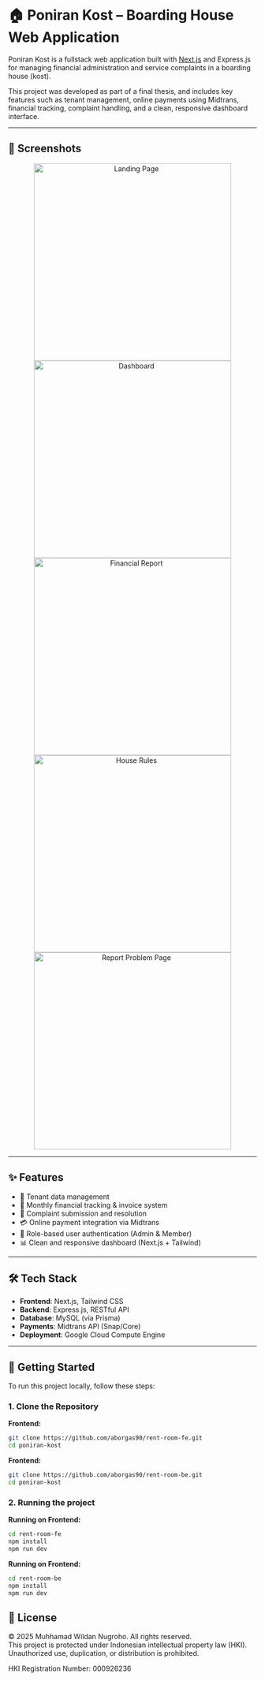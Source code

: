 # 🏠 Poniran Kost – Boarding House Web Application

Poniran Kost is a fullstack web application built with [Next.js](https://nextjs.org) and Express.js for managing financial administration and service complaints in a boarding house (kost).

This project was developed as part of a final thesis, and includes key features such as tenant management, online payments using Midtrans, financial tracking, complaint handling, and a clean, responsive dashboard interface.

---

## 📸 Screenshots

<p align="center">
  <img src="https://drive.google.com/uc?export=view&id=1fw0IbmB35UvvXhmE_tYm5JeNYWA6UtsA" alt="Landing Page" width="400"/>
  <img src="https://drive.google.com/uc?export=view&id=144IIcAYx5a1XzpF4u8zJnhw5uky1c51k" alt="Dashboard" width="400"/>
  <img src="https://drive.google.com/uc?export=view&id=1pXAp5MUhEQ2k8v5qwu8Rmq-92G4SEjPi" alt="Financial Report" width="400"/>
  <img src="https://drive.google.com/uc?export=view&id=14oiosLwqoGHLYoITxGEtzk2R53b5lIXg" alt="House Rules" width="400"/>
  <img src="https://drive.google.com/uc?export=view&id=1Ww3OcwFoZ-5AxMdZZYAWEhNPvrtAN3Jz" alt="Report Problem Page" width="400"/>
</p>

---

## ✨ Features

- 🧍 Tenant data management
- 🧾 Monthly financial tracking & invoice system
- 💬 Complaint submission and resolution
- 💳 Online payment integration via Midtrans
- 🔐 Role-based user authentication (Admin & Member)
- 📊 Clean and responsive dashboard (Next.js + Tailwind)

---

## 🛠 Tech Stack

- **Frontend**: Next.js, Tailwind CSS
- **Backend**: Express.js, RESTful API
- **Database**: MySQL (via Prisma)
- **Payments**: Midtrans API (Snap/Core)
- **Deployment**: Google Cloud Compute Engine

---

## 🚀 Getting Started

To run this project locally, follow these steps:

### 1. Clone the Repository

**Frontend:**

```bash
git clone https://github.com/aborgas90/rent-room-fe.git
cd poniran-kost
```

**Frontend:**

```bash
git clone https://github.com/aborgas90/rent-room-be.git
cd poniran-kost
```

### 2. Running the project

**Running on Frontend:**

```bash
cd rent-room-fe
npm install
npm run dev
```

**Running on Frontend:**

```bash
cd rent-room-be
npm install
npm run dev
```

## 📄 License

© 2025 Muhhamad Wildan Nugroho. All rights reserved.  
This project is protected under Indonesian intellectual property law (HKI).  
Unauthorized use, duplication, or distribution is prohibited.

HKI Registration Number: 000926236
